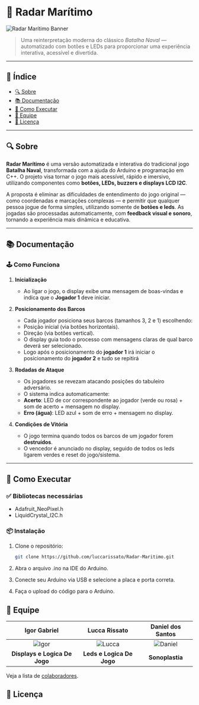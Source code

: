 # 🚢 Radar Marítimo

![Radar Marítimo Banner](https://github.com/user-attachments/assets/aaa78436-055c-4b55-be8c-6c2bfae3a786)

> Uma reinterpretação moderna do clássico *Batalha Naval* — automatizado com botões e LEDs para proporcionar uma experiência interativa, acessível e divertida.

---

## 📑 Índice

- [🔍 Sobre](#-sobre)
- [📚 Documentação](#-documentação)
- [🚀 Como Executar](#-como-executar)
- [👥 Equipe](#-equipe)
- [📝 Licença](#-licença)

---

## 🔍 Sobre

**Radar Marítimo** é uma versão automatizada e interativa do tradicional jogo **Batalha Naval**, transformada com a ajuda do Arduino e programação em C++. O projeto visa tornar o jogo mais acessível, rápido e imersivo, utilizando componentes como **botões, LEDs, buzzers e displays LCD I2C**.

A proposta é eliminar as dificuldades de entendimento do jogo original — como coordenadas e marcações complexas — e permitir que qualquer pessoa jogue de forma simples, utilizando somente de **botões e leds**. As jogadas são processadas automaticamente, com **feedback visual e sonoro**, tornando a experiência mais dinâmica e educativa.

---

## 📚 Documentação

### 🕹️ Como Funciona

1. **Inicialização**
   - Ao ligar o jogo, o display exibe uma mensagem de boas-vindas e indica que o **Jogador 1** deve iniciar.

2. **Posicionamento dos Barcos**
   - Cada jogador posiciona seus barcos (tamanhos 3, 2 e 1) escolhendo:
   - Posição inicial (via botões horizontais).
   - Direção (via botões vertical).
   - O display guia todo o processo com mensagens claras de qual barco deverá ser selecionado.
   - Logo após o posicionamento do **jogador 1** irá iniciar o posicionamento do **jogador 2** e tudo se repitirá

3. **Rodadas de Ataque**
   - Os jogadores se revezam atacando posições do tabuleiro adversário.
   - O sistema indica automaticamente:
   - **Acerto**: LED de cor correspondente ao jogador (verde ou rosa) + som de acerto + mensagem no display.
   - **Erro (água)**: LED azul + som de erro + mensagem no display.

4. **Condições de Vitória**
   - O jogo termina quando todos os barcos de um jogador forem **destruídos**.
   - O vencedor é anunciado no display, seguido de todos os leds ligarem verdes e reset do jogo/sistema.

---

## 🚀 Como Executar

### ✅ Bibliotecas necessárias

- Adafruit_NeoPixel.h
- LiquidCrystal_I2C.h

### 📦 Instalação

1. Clone o repositório:
   ```bash
   git clone https://github.com/luccarissato/Radar-Maritimo.git
2. Abra o arquivo .ino na IDE do Arduino.

3. Conecte seu Arduino via USB e selecione a placa e porta correta.

4. Faça o upload do código para o Arduino.


## 👥 Equipe 

|                 **Igor Gabriel**                  |                    **Lucca Rissato**                    |                   **Daniel dos Santos**                   |          
| :------------------------------------------------: | :------------------------------------------------------: | :--------------------------------------------------: | 
| ![Igor](https://avatars.githubusercontent.com/u/107767224?v=4) | ![Lucca](https://avatars.githubusercontent.com/luccarissato) | ![Daniel](https://avatars.githubusercontent.com/u/210912757?v=4) | 
|           **Displays e Logica De Jogo**           |              **Leds e Logica De Jogo**               |     **Sonoplastia**      |             

Veja a lista de [colaboradores](https://github.com/luccarissato/Radar-Maritimo/graphs/contributors).

## 📝 Licença
